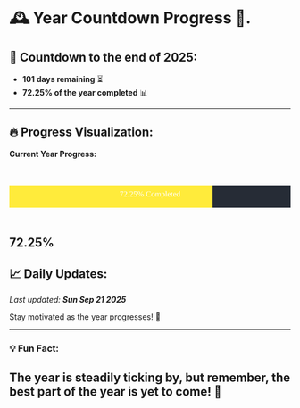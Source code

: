 
# &#x1F570; **Year Countdown Progress** &#x1F389;.

## &#x1F4C5; Countdown to the end of 2025:
- **101 days remaining** &#x23F3;
- **72.25% of the year completed** &#x1F4CA;

---

## &#x1F525; **Progress Visualization**:

**Current Year Progress:**

<br><br>
![Progress Bar](https://raw.githubusercontent.com/dayanidigv/year-countdown-progress/main/progress-bar.svg)
<br><br>

**72.25%**
---

## &#x1F4C8; **Daily Updates**:

_Last updated: **Sun Sep 21 2025**_

Stay motivated as the year progresses! &#x1F680;

--- 

### &#x1F4A1; **Fun Fact:**
The year is steadily ticking by, but remember, the best part of the year is yet to come! &#x1F31F;
---
